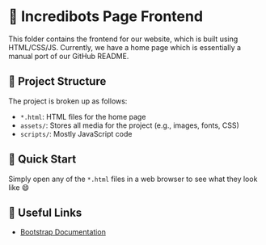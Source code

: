 # :art: Incredibots Page Frontend
This folder contains the frontend for our website, which is built using HTML/CSS/JS.
Currently, we have a home page which is essentially a manual port of our GitHub README.

## :file_folder: Project Structure
The project is broken up as follows:

- `*.html`: HTML files for the home page
- `assets/`: Stores all media for the project (e.g., images, fonts, CSS)
- `scripts/`: Mostly JavaScript code

## :rocket: Quick Start
Simply open any of the `*.html` files in a web browser to see what they look like :smile:

## :link: Useful Links
- [Bootstrap Documentation](https://getbootstrap.com/docs/4.4/getting-started/introduction/)
